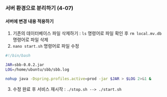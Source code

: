 ### 서버 환경으로 분리하기 (4-07)

#### 서버에 변경 내용 적용하기

1. 기존의 데이터베이스 파일 삭제하기 : ```ls``` 명령어로 파일 확인 후 ```rm local.mv.db``` 명령어로 파일 삭제
2. ```nano start.sh``` 명령어로 파일 수정
```sh
#!/bin/bash

JAR=sbb-0.0.2.jar
LOG=/home/ubuntu/sbb/sbb.log

nohup java -Dspring.profiles.active=prod -jar $JAR > $LOG 2>&1 &
```
3. 수정 완료 후 서비스 재시작 : ```./stop.sh --> ./start.sh```